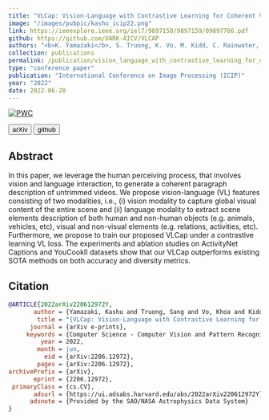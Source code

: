 ```yaml
---
title: "VLCap: Vision-Language with Contrastive Learning for Coherent Video Paragraph Captioning"
image: "/images/pubpic/kashu_icip22.png"
link: https://ieeexplore.ieee.org/iel7/9897158/9897159/09897766.pdf
github: https://github.com/UARK-AICV/VLCAP
authors: "<b>K. Yamazaki</b>, S. Truong, K. Vo, M. Kidd, C. Rainwater, K. Luu, N. Le"
collection: publications
permalink: /publication/vision_language_with_contrastive_learning_for_coherent_video_paragraph_captioning
type: "conference paper"
publication: "International Conference on Image Processing (ICIP)"
year: "2022"
date: 2022-06-28
---
```

[![PWC](https://img.shields.io/endpoint.svg?url=https://paperswithcode.com/badge/vlcap-vision-language-with-contrastive/video-captioning-on-activitynet-captions)](https://paperswithcode.com/sota/video-captioning-on-activitynet-captions?p=vlcap-vision-language-with-contrastive)

<button class="btn btn-round btn-sm btn-ghost-blue" onclick="location.href='https://arxiv.org/abs/2206.12972'">arXiv</button> <button class="btn btn-round btn-sm btn-ghost-blue" onclick="location.href='https://github.com/UARK-AICV/VLCAP'">github</button>


## Abstract
In this paper, we leverage the human perceiving process, that involves vision and language interaction, to generate a coherent paragraph description of untrimmed videos. We propose vision-language (VL) features consisting of two modalities, i.e., (i) vision modality to capture global visual content of the entire scene and (ii) language modality to extract scene elements description of both human and non-human objects (e.g. animals, vehicles, etc), visual and non-visual elements (e.g. relations, activities, etc). Furthermore, we propose to train our proposed VLCap under a contrastive learning VL loss. The experiments and ablation studies on ActivityNet Captions and YouCookII datasets show that our VLCap outperforms existing SOTA methods on both accuracy and diversity metrics. 

## Citation
```bibtex
@ARTICLE{2022arXiv220612972Y,
       author = {Yamazaki, Kashu and Truong, Sang and Vo, Khoa and Kidd, Michael and Rainwater, Chase and Luu, Khoa and Le, Ngan},
        title = "{VLCap: Vision-Language with Contrastive Learning for Coherent Video Paragraph Captioning}",
      journal = {arXiv e-prints},
     keywords = {Computer Science - Computer Vision and Pattern Recognition},
         year = 2022,
        month = jun,
          eid = {arXiv:2206.12972},
        pages = {arXiv:2206.12972},
archivePrefix = {arXiv},
       eprint = {2206.12972},
 primaryClass = {cs.CV},
       adsurl = {https://ui.adsabs.harvard.edu/abs/2022arXiv220612972Y},
      adsnote = {Provided by the SAO/NASA Astrophysics Data System}
}
```
